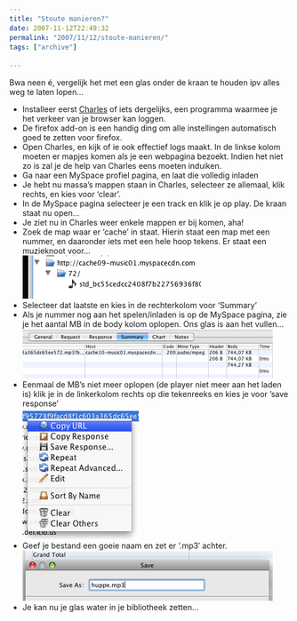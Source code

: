 ```yaml
---
title: "Stoute manieren?"
date: 2007-11-12T22:49:32
permalink: "2007/11/12/stoute-manieren/"
tags: ["archive"]

---
```

Bwa neen é, vergelijk het met een glas onder de kraan te houden ipv alles weg te laten lopen…

* Installeer eerst [Charles](http://www.xk72.com/charles/ "http://www.xk72.com/charles/") of iets dergelijks, een programma waarmee je het verkeer van je browser kan loggen.
* De firefox add-on is een handig ding om alle instellingen automatisch goed te zetten voor firefox.
* Open Charles, en kijk of ie ook effectief logs maakt. In de linkse kolom moeten er mapjes komen als je een webpagina bezoekt. Indien het niet zo is zal je de help van Charles eens moeten induiken.
* Ga naar een MySpace profiel pagina, en laat die volledig inladen
* Je hebt nu massa’s mappen staan in Charles, selecteer ze allemaal, klik rechts, en kies voor ‘clear’.
* In de MySpace pagina selecteer je een track en klik je op play. De kraan staat nu open…
* Je ziet nu in Charles weer enkele mappen er bij komen, aha!
* Zoek de map waar er ‘cache’ in staat. Hierin staat een map met een nummer, en daaronder iets met een hele hoop tekens. Er staat een muzieknoot voor…  
    ![1](/images/blog/2007/11/afbeelding-1.png)
* Selecteer dat laatste en kies in de rechterkolom voor ‘Summary’
* Als je nummer nog aan het spelen/inladen is op de MySpace pagina, zie je het aantal MB in de body kolom oplopen. Ons glas is aan het vullen…  
    ![2](/images/blog/2007/11/afbeelding-2.png)
* Eenmaal de MB’s niet meer oplopen (de player niet meer aan het laden is) klik je in de linkerkolom rechts op die tekenreeks en kies je voor ’save response’  
    ![3](/images/blog/2007/11/afbeelding-3.png)
* Geef je bestand een goeie naam en zet er ‘.mp3′ achter.  
    ![4](/images/blog/2007/11/afbeelding-4.png)
* Je kan nu je glas water in je bibliotheek zetten…
